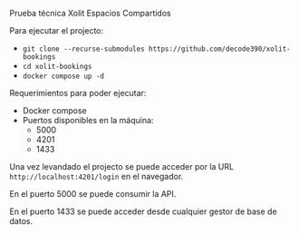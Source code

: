 Prueba técnica Xolit Espacios Compartidos

Para ejecutar el projecto:
- `git clone --recurse-submodules https://github.com/decode390/xolit-bookings`
- `cd xolit-bookings`
- `docker compose up -d`

Requerimientos para poder ejecutar:
- Docker compose
- Puertos disponibles en la máquina:
  - 5000
  - 4201
  - 1433
 
Una vez levandado el projecto se puede acceder por la URL `http://localhost:4201/login` en el navegador.

En el puerto 5000 se puede consumir la API.

En el puerto 1433 se puede acceder desde cualquier gestor de base de datos.
